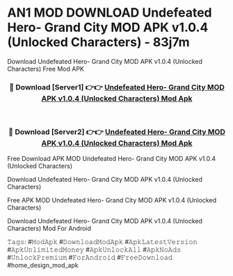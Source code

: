 # AN1 MOD DOWNLOAD Undefeated Hero- Grand City MOD APK v1.0.4 (Unlocked Characters) - 83j7m
Download Undefeated Hero- Grand City MOD APK v1.0.4 (Unlocked Characters) Free Mod APK

<div align="center">
<h3>🔴 Download [Server1] 👉👉 <a href="https://apk-comot.site?title=Undefeated_Hero-_Grand_City_MOD_APK_v1.0.4_(Unlocked_Characters)">Undefeated Hero- Grand City MOD APK v1.0.4 (Unlocked Characters) Mod Apk</a></h3><br>

<h3>🔴 Download [Server2] 👉👉 <a href="https://apk-comot.site?title=Undefeated_Hero-_Grand_City_MOD_APK_v1.0.4_(Unlocked_Characters)">Undefeated Hero- Grand City MOD APK v1.0.4 (Unlocked Characters) Mod Apk</a></h3>
</div>


Free Download APK MOD Undefeated Hero- Grand City MOD APK v1.0.4 (Unlocked Characters)

Download Undefeated Hero- Grand City MOD APK v1.0.4 (Unlocked Characters) 

Free APK MOD Undefeated Hero- Grand City MOD APK v1.0.4 (Unlocked Characters) 

Download Undefeated Hero- Grand City MOD APK v1.0.4 (Unlocked Characters) Mod For Android

𝚃𝚊𝚐𝚜: #𝙼𝚘𝚍𝙰𝚙𝚔 #𝙳𝚘𝚠𝚗𝚕𝚘𝚊𝚍𝙼𝚘𝚍𝙰𝚙𝚔 #𝙰𝚙𝚔𝙻𝚊𝚝𝚎𝚜𝚝𝚅𝚎𝚛𝚜𝚒𝚘𝚗 #𝙰𝚙𝚔𝚄𝚗𝚕𝚒𝚖𝚒𝚝𝚎𝚍𝙼𝚘𝚗𝚎𝚢 #𝙰𝚙𝚔𝚄𝚗𝚕𝚘𝚌𝚔𝙰𝚕𝚕 #𝙰𝚙𝚔𝙽𝚘𝙰𝚍𝚜 #𝚄𝚗𝚕𝚘𝚌𝚔𝙿𝚛𝚎𝚖𝚒𝚞𝚖 #𝙵𝚘𝚛𝙰𝚗𝚍𝚛𝚘𝚒𝚍 #𝙵𝚛𝚎𝚎𝙳𝚘𝚠𝚗𝚕𝚘𝚊𝚍 #home_design_mod_apk